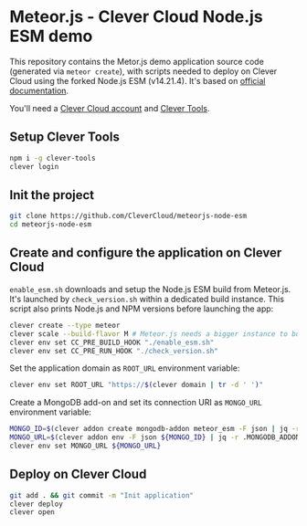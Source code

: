 # Meteor.js - Clever Cloud Node.js ESM demo

This repository contains the Metor.js demo application source code (generated via `meteor create`), with scripts needed to deploy on Clever Cloud using the forked Node.js ESM (v14.21.4). It's based on [official documentation](https://guide.meteor.com/using-node-v14.21.4#installing-node-in-linux). 

You'll need a [Clever Cloud account](https://console.clever-cloud.com/) and [Clever Tools](https://github.com/CleverCloud/clever-tools).

## Setup Clever Tools

```bash
npm i -g clever-tools
clever login
```

## Init the project

```bash
git clone https://github.com/CleverCloud/meteorjs-node-esm
cd meteorjs-node-esm
```

## Create and configure the application on Clever Cloud

`enable_esm.sh` downloads and setup the Node.js ESM build from Meteor.js. It's launched by `check_version.sh` within a dedicated build instance. This script also prints Node.js and NPM versions before launching the app: 

```bash
clever create --type meteor
clever scale --build-flavor M # Meteor.js needs a bigger instance to build
clever env set CC_PRE_BUILD_HOOK "./enable_esm.sh"
clever env set CC_PRE_RUN_HOOK "./check_version.sh"
```

Set the application domain as `ROOT_URL` environment variable:

```bash
clever env set ROOT_URL "https://$(clever domain | tr -d ' ')"
```

Create a MongoDB add-on and set its connection URI as `MONGO_URL` environment variable:

```bash
MONGO_ID=$(clever addon create mongodb-addon meteor_esm -F json | jq -r .id)
MONGO_URL=$(clever addon env -F json ${MONGO_ID} | jq -r .MONGODB_ADDON_URI)
clever env set MONGO_URL ${MONGO_URL}
```

## Deploy on Clever Cloud

```bash
git add . && git commit -m "Init application"
clever deploy
clever open
```
